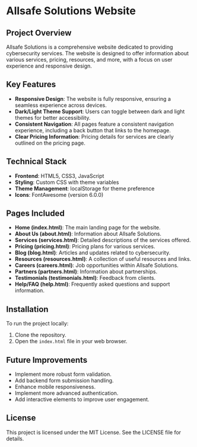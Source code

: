 # Allsafe Solutions Website

## Project Overview
Allsafe Solutions is a comprehensive website dedicated to providing cybersecurity services. The website is designed to offer information about various services, pricing, resources, and more, with a focus on user experience and responsive design.

## Key Features
- **Responsive Design**: The website is fully responsive, ensuring a seamless experience across devices.
- **Dark/Light Theme Support**: Users can toggle between dark and light themes for better accessibility.
- **Consistent Navigation**: All pages feature a consistent navigation experience, including a back button that links to the homepage.
- **Clear Pricing Information**: Pricing details for services are clearly outlined on the pricing page.

## Technical Stack
- **Frontend**: HTML5, CSS3, JavaScript
- **Styling**: Custom CSS with theme variables
- **Theme Management**: localStorage for theme preference
- **Icons**: FontAwesome (version 6.0.0)

## Pages Included
- **Home (index.html)**: The main landing page for the website.
- **About Us (about.html)**: Information about Allsafe Solutions.
- **Services (services.html)**: Detailed descriptions of the services offered.
- **Pricing (pricing.html)**: Pricing plans for various services.
- **Blog (blog.html)**: Articles and updates related to cybersecurity.
- **Resources (resources.html)**: A collection of useful resources and links.
- **Careers (careers.html)**: Job opportunities within Allsafe Solutions.
- **Partners (partners.html)**: Information about partnerships.
- **Testimonials (testimonials.html)**: Feedback from clients.
- **Help/FAQ (help.html)**: Frequently asked questions and support information.

## Installation
To run the project locally:
1. Clone the repository.
2. Open the `index.html` file in your web browser.

## Future Improvements
- Implement more robust form validation.
- Add backend form submission handling.
- Enhance mobile responsiveness.
- Implement more advanced authentication.
- Add interactive elements to improve user engagement.

## License
This project is licensed under the MIT License. See the LICENSE file for details.
